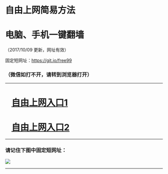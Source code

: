 ﻿# 自由上网简易方法

# 电脑、手机一键翻墙

（2017/10/09 更新，网址有效）

固定短网址：https://git.io/free99

### （微信如打不开，请转到浏览器打开）


***





# &nbsp;&nbsp; <a href="http://ft1244917148.fwq-tz-1001.info/fwqtz01.html?t=100900120192 " target="_blank">自由上网入口1</a>
# &nbsp;&nbsp; <a href="http://ft2461519452.fwq-tz-1002.info/fwqtz02.html?t=100900116124 " target="_blank">自由上网入口2</a>
***

### 请记住下图中固定短网址：

<img src="https://s3-us-west-2.amazonaws.com/fwq-1001/yjfq-20170905okok.png" /> 


***

